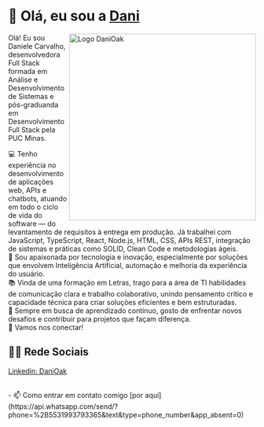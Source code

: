 # 👋 Olá, eu sou a [Dani](https://www.linkedin.com/in/danioak)


  
  <img align="right" alt="Logo DaniOak" width="380" src="https://lh3.googleusercontent.com/pw/AP1GczMKpvL845mrYjeSmft4Uhff6AJVn9TBOsjC8IxmprXgQpkRsJReeJTPnp31MUA08K-Up0u3rP5KjB9GCyU-00x8uohP0FCeqJwLlhbrKz1W_EZGsN9XuQqOrT7_5Aa4xk0V5ZYILbofXr6BrugD0JTrmg=w890-h890-s-no-gm?authuser=0" alt="MyOctocat">
  <p align="left"> 

Olá! Eu sou Daniele Carvalho, desenvolvedora Full Stack formada em Análise e Desenvolvimento de Sistemas e pós-graduanda em Desenvolvimento Full Stack pela PUC Minas.<br>

💻 Tenho experiência no desenvolvimento de aplicações web, APIs e chatbots, atuando em todo o ciclo de vida do software — do levantamento de requisitos à entrega em produção. Já trabalhei com JavaScript, TypeScript, React, Node.js, HTML, CSS, APIs REST, integração de sistemas e práticas como SOLID, Clean Code e metodologias ágeis.<br>
🤖 Sou apaixonada por tecnologia e inovação, especialmente por soluções que envolvem Inteligência Artificial, automação e melhoria da experiência do usuário.<br>
📚 Vinda de uma formação em Letras, trago para a área de TI habilidades de comunicação clara e trabalho colaborativo, unindo pensamento crítico e capacidade técnica para criar soluções eficientes e bem estruturadas.<br>
🚀 Sempre em busca de aprendizado contínuo, gosto de enfrentar novos desafios e contribuir para projetos que façam diferença. <br>
🔗 Vamos nos conectar!
 
  ## 👩‍💻 Rede Sociais 
  [Linkedin: DaniOak](https://www.linkedin.com/in/danioak)<br>

  <br>
  - 📫 Como entrar em contato comigo [por aqui](https://api.whatsapp.com/send/?phone=%2B5531993793365&text&type=phone_number&app_absent=0)
</p>
